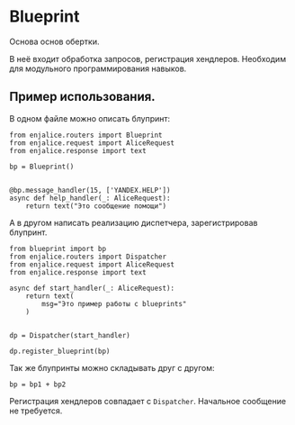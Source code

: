 # Blueprint

Основа основ обертки.

В неё входит обработка запросов, регистрация хендлеров. Необходим для модульного программирования навыков.

## Пример использования.

В одном файле можно описать блупринт:

```
from enjalice.routers import Blueprint
from enjalice.request import AliceRequest
from enjalice.response import text

bp = Blueprint()


@bp.message_handler(15, ['YANDEX.HELP'])
async def help_handler(_: AliceRequest):
    return text("Это сообщение помощи")
```

А в другом написать реализацию диспетчера, зарегистрировав блупринт.

```
from blueprint import bp
from enjalice.routers import Dispatcher
from enjalice.request import AliceRequest
from enjalice.response import text

async def start_handler(_: AliceRequest):
    return text(
        msg="Это пример работы с blueprints"
    )


dp = Dispatcher(start_handler)

dp.register_blueprint(bp)
```

Так же блупринты можно складывать друг с другом:

`bp = bp1 + bp2`

Регистрация хендлеров совпадает с `Dispatcher`. Начальное сообщение не требуется.
